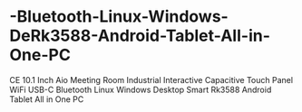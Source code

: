# -Bluetooth-Linux-Windows-DeRk3588-Android-Tablet-All-in-One-PC
CE 10.1 Inch Aio Meeting Room Industrial Interactive Capacitive Touch Panel WiFi USB-C Bluetooth Linux Windows Desktop Smart Rk3588 Android Tablet All in One PC
